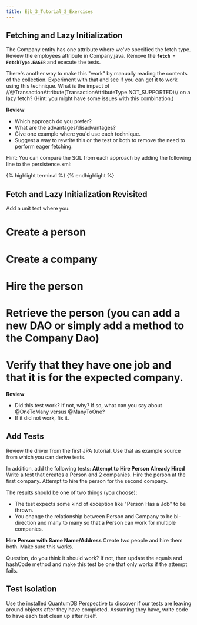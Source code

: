 ```yaml
---
title: Ejb_3_Tutorial_2_Exercises
---
```

## Fetching and Lazy Initialization
The Company entity has one attribute where we've specified the fetch type. Review the employees attribute in Company.java. Remove the **```fetch = FetchType.EAGER```** and execute the tests.  

There's another way to make this "work" by manually reading the contents of the collection. Experiment with that and see if you can get it to work using this technique.  What is the impact of //@TransactionAttribute(TransactionAttributeType.NOT_SUPPORTED)// on a lazy fetch? (Hint: you might have some issues with this combination.)

**Review** 
* Which approach do you prefer?
* What are the advantages/disadvantages?
* Give one example where you'd use each technique.
* Suggest a way to rewrite this or the test or both to remove the need to perform eager fetching.

Hint: You can compare the SQL from each approach by adding the following line to the persistence.xml:

{% highlight terminal %}
         <property name="hibernate.show_sql" value="true" />
{% endhighlight %}

## Fetch and Lazy Initialization Revisited
Add a unit test where you:
# Create a person
# Create a company
# Hire the person
# Retrieve the person (you can add a new DAO or simply add a method to the Company Dao)
# Verify that they have one job and that it is for the expected company.
**Review**
* Did this test work? If not, why? If so, what can you say about @OneToMany versus @ManyToOne?
* If it did not work, fix it.

## Add Tests
Review the driver from the first JPA tutorial. Use that as example source from which you can derive tests.

In addition, add the following tests:
**Attempt to Hire Person Already Hired**
Write a test that creates a Person and 2 companies. Hire the person at the first company. Attempt to hire the person for the second company.

The results should be one of two things (you choose):
* The test expects some kind of exception like "Person Has a Job" to be thrown.
* You change the relationship between Person and Company to be bi-direction and many to many so that a Person can work for multiple companies.

**Hire Person with Same Name/Address**
Create two people and hire them both. Make sure this works.

Question, do you think it should work? If not, then update the equals and hashCode method and make this test be one that only works if the attempt fails.

## Test Isolation
Use the installed QuantumDB Perspective to discover if our tests are leaving around objects after they have completed. Assuming they have, write code to have each test clean up after itself.
